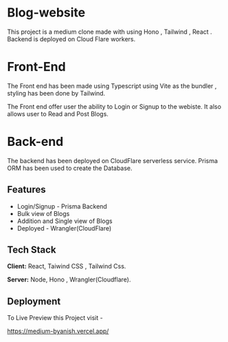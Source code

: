 # Blog-website
This project is a medium clone  made with using Hono , Tailwind , React . Backend is deployed on Cloud Flare workers.

# Front-End


The Front end has been made using Typescript using Vite as the bundler , styling has been done by Tailwind.

The Front end offer user the ability to Login or Signup to the webiste. It also allows user to Read and Post Blogs.


# Back-end

The backend has been deployed on CloudFlare serverless service.
Prisma ORM has been used to create the Database.



## Features

- Login/Signup - Prisma Backend
- Bulk view of Blogs
- Addition and Single view of Blogs
- Deployed - Wrangler(CloudFlare)

  
## Tech Stack

**Client:** React, Taiwind CSS , Tailwind Css.

**Server:** Node, Hono , Wrangler(Cloudflare).


## Deployment

To Live Preview this Project visit -

https://medium-byanish.vercel.app/











